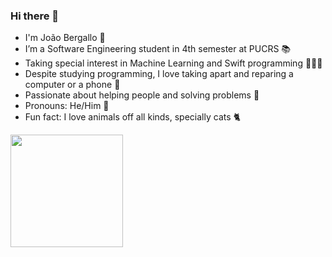    ### Hi there 👋

- I'm João Bergallo 🙂
- I’m a Software Engineering student in 4th semester at PUCRS 📚
- Taking special interest in Machine Learning and Swift programming 👨🏻‍💻
- Despite studying programming, I love taking apart and reparing a computer or a phone 🤖
- Passionate about helping people and solving problems 🚀
- Pronouns: He/Him 🤗
- Fun fact: I love animals off all kinds, specially cats 🐈


<div align="left">
  <img height="180em" src="https://github-readme-stats.vercel.app/api/top-langs/?username=jhbergallo&layout=compact&langs_count=7&theme=github_dark"/>
</div>
          
          
          

          

